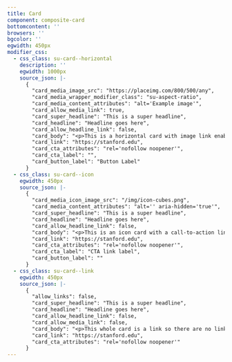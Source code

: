 ```yaml
---
title: Card
component: composite-card
bottomcontent: ''
browsers: ''
bgcolor: ''
egwidth: 450px
modifier_css:
  - css_class: su-card--horizontal
    description: ''
    egwidth: 1000px
    source_json: |-
      {
        "card_media_image_src": "https://placeimg.com/800/500/any",
        "card_media_wrapper_modifier_class": "su-aspect-ratio",
        "card_media_content_attributes": "alt='Example image'",
        "card_allow_media_link": true,
        "card_super_headline": "This is a super headline",
        "card_headline": "Headline goes here",
        "card_allow_headline_link": false,
        "card_body": "<p>This is a horizontal card with image link enabled with a button link as the call-to-action.</p>",
        "card_link": "https://stanford.edu",
        "card_cta_attributes": "rel='nofollow noopener'",
        "card_cta_label": "",
        "card_button_label": "Button Label"
      }
  - css_class: su-card--icon
    egwidth: 450px
    source_json: |-
      {
        "card_media_icon_image_src": "/img/icon-cubes.png",
        "card_media_content_attributes": "alt='' aria-hidden='true'",
        "card_super_headline": "This is a super headline",
        "card_headline": "Headline goes here",
        "card_allow_headline_link": false,
        "card_body": "<p>This is an icon card with a call-to-action link and no button. Everything is center-aligned.</p>",
        "card_link": "https://stanford.edu",
        "card_cta_attributes": "rel='nofollow noopener'",
        "card_cta_label": "CTA link label",
        "card_button_label": ""
      }
  - css_class: su-card--link
    egwidth: 450px
    source_json: |-
      {
        "allow_links": false,
        "card_super_headline": "This is a super headline",
        "card_headline": "Headline goes here",
        "card_allow_headline_link": false,
        "card_allow_media_link": false,
        "card_body": "<p>This whole card is a link so there are no link buttons nor CTA-links.</p>",
        "card_link": "https://stanford.edu",
        "card_cta_attributes": "rel='nofollow noopener'"
      }
---
```


